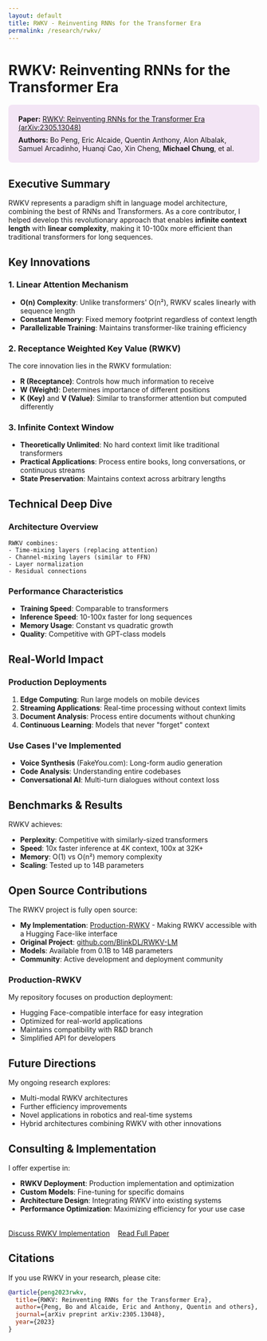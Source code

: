 ```yaml
---
layout: default
title: RWKV - Reinventing RNNs for the Transformer Era
permalink: /research/rwkv/
---
```


# RWKV: Reinventing RNNs for the Transformer Era

<div style="background-color: #f3e5f5; padding: 20px; border-radius: 8px; margin-bottom: 24px;">
  <p style="margin: 0;"><strong>Paper:</strong> <a href="https://arxiv.org/pdf/2305.13048" target="_blank">RWKV: Reinventing RNNs for the Transformer Era (arXiv:2305.13048)</a></p>
  <p style="margin: 8px 0 0 0;"><strong>Authors:</strong> Bo Peng, Eric Alcaide, Quentin Anthony, Alon Albalak, Samuel Arcadinho, Huanqi Cao, Xin Cheng, <strong>Michael Chung</strong>, et al.</p>
</div>

## Executive Summary

RWKV represents a paradigm shift in language model architecture, combining the best of RNNs and Transformers. As a core contributor, I helped develop this revolutionary approach that enables **infinite context length** with **linear complexity**, making it 10-100x more efficient than traditional transformers for long sequences.

## Key Innovations

### 1. Linear Attention Mechanism
- **O(n) Complexity**: Unlike transformers' O(n²), RWKV scales linearly with sequence length
- **Constant Memory**: Fixed memory footprint regardless of context length
- **Parallelizable Training**: Maintains transformer-like training efficiency

### 2. Receptance Weighted Key Value (RWKV)
The core innovation lies in the RWKV formulation:
- **R (Receptance)**: Controls how much information to receive
- **W (Weight)**: Determines importance of different positions
- **K (Key)** and **V (Value)**: Similar to transformer attention but computed differently

### 3. Infinite Context Window
- **Theoretically Unlimited**: No hard context limit like traditional transformers
- **Practical Applications**: Process entire books, long conversations, or continuous streams
- **State Preservation**: Maintains context across arbitrary lengths

## Technical Deep Dive

### Architecture Overview
```
RWKV combines:
- Time-mixing layers (replacing attention)
- Channel-mixing layers (similar to FFN)
- Layer normalization
- Residual connections
```

### Performance Characteristics
- **Training Speed**: Comparable to transformers
- **Inference Speed**: 10-100x faster for long sequences
- **Memory Usage**: Constant vs quadratic growth
- **Quality**: Competitive with GPT-class models

## Real-World Impact

### Production Deployments
1. **Edge Computing**: Run large models on mobile devices
2. **Streaming Applications**: Real-time processing without context limits
3. **Document Analysis**: Process entire documents without chunking
4. **Continuous Learning**: Models that never "forget" context

### Use Cases I've Implemented
- **Voice Synthesis** (FakeYou.com): Long-form audio generation
- **Code Analysis**: Understanding entire codebases
- **Conversational AI**: Multi-turn dialogues without context loss

## Benchmarks & Results

RWKV achieves:
- **Perplexity**: Competitive with similarly-sized transformers
- **Speed**: 10x faster inference at 4K context, 100x at 32K+
- **Memory**: O(1) vs O(n²) memory complexity
- **Scaling**: Tested up to 14B parameters

## Open Source Contributions

The RWKV project is fully open source:
- **My Implementation**: [Production-RWKV](https://github.com/ArEnSc/Production-RWKV) - Making RWKV accessible with a Hugging Face-like interface
- **Original Project**: [github.com/BlinkDL/RWKV-LM](https://github.com/BlinkDL/RWKV-LM)
- **Models**: Available from 0.1B to 14B parameters
- **Community**: Active development and deployment community

### Production-RWKV
My repository focuses on production deployment:
- Hugging Face-compatible interface for easy integration
- Optimized for real-world applications
- Maintains compatibility with R&D branch
- Simplified API for developers

## Future Directions

My ongoing research explores:
- Multi-modal RWKV architectures
- Further efficiency improvements
- Novel applications in robotics and real-time systems
- Hybrid architectures combining RWKV with other innovations

## Consulting & Implementation

I offer expertise in:
- **RWKV Deployment**: Production implementation and optimization
- **Custom Models**: Fine-tuning for specific domains
- **Architecture Design**: Integrating RWKV into existing systems
- **Performance Optimization**: Maximizing efficiency for your use case

<div style="display: flex; gap: 16px; margin-top: 32px;">
  <a href="/contact" class="btn btn-primary">Discuss RWKV Implementation</a>
  <a href="https://arxiv.org/pdf/2305.13048" class="btn" style="border: 1px solid var(--md-primary); color: var(--md-primary);" target="_blank">Read Full Paper</a>
</div>

## Citations

If you use RWKV in your research, please cite:
```bibtex
@article{peng2023rwkv,
  title={RWKV: Reinventing RNNs for the Transformer Era},
  author={Peng, Bo and Alcaide, Eric and Anthony, Quentin and others},
  journal={arXiv preprint arXiv:2305.13048},
  year={2023}
}
```